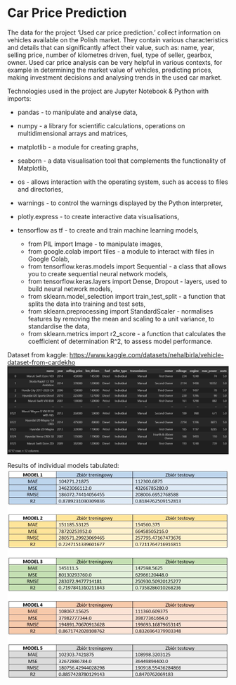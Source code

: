 # Car Price Prediction

The data for the project ‘Used car price prediction.’ collect information on vehicles available on the Polish market.
They contain various characteristics and details that can significantly affect their value, such as: name, year, selling price, number of kilometres driven, fuel, type of seller, gearbox, owner.
Used car price analysis can be very helpful in various contexts, for example in determining the market value of vehicles, predicting prices, making investment decisions and analysing trends in the used car market.

Technologies used in the project are Jupyter Notebook & Python with imports:
- pandas - to manipulate and analyse data,
- numpy - a library for scientific calculations, operations on multidimensional arrays and matrices,
- matplotlib - a module for creating graphs,
- seaborn - a data visualisation tool that complements the functionality of Matplotlib,
- os - allows interaction with the operating system, such as access to files and directories,
- warnings - to control the warnings displayed by the Python interpreter,
- plotly.express - to create interactive data visualisations,
- tensorflow as tf - to create and train machine learning models,

    - from PIL import Image - to manipulate images,
    - from google.colab import files - a module to interact with files in Google Colab,
    - from tensorflow.keras.models import Sequential - a class that allows you to create sequential neural network models,
    - from tensorflow.keras.layers import Dense, Dropout - layers, used to build neural network models,
    - from sklearn.model_selection import train_test_split - a function that splits the data into training and test sets,
    - from sklearn.preprocessing import StandardScaler - normalises features by removing the mean and scaling to a unit variance, to standardise the data,
    - from sklearn.metrics import r2_score - a function that calculates the coefficient of determination R^2, to assess model performance.
    
Dataset from kaggle: https://www.kaggle.com/datasets/nehalbirla/vehicle-dataset-from-cardekho 
![1](https://github.com/weronikaabednarz/Car-Price-Prediction/blob/main/images/data.jpg)

Results of individual models tabulated:
![2](https://github.com/weronikaabednarz/Car-Price-Prediction/blob/main/images/wyniki.jpg)

